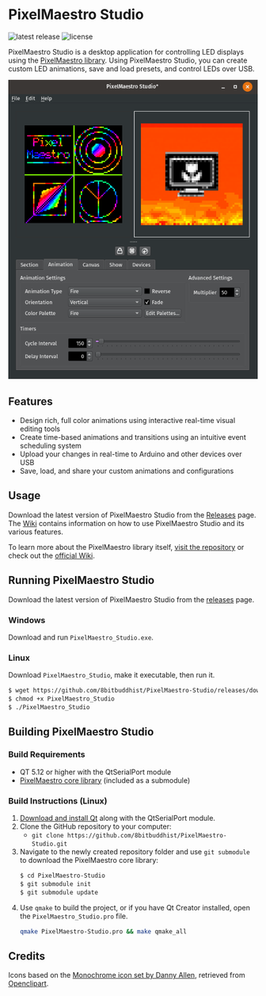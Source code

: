 # PixelMaestro Studio

![latest release](https://img.shields.io/github/release/8bitbuddhist/pixelmaestro-studio.svg) ![license](https://img.shields.io/github/license/8bitbuddhist/pixelmaestro-studio.svg)

PixelMaestro Studio is a desktop application for controlling LED displays using the [PixelMaestro library](https://github.com/8bitbuddhist/PixelMaestro). Using PixelMaestro Studio, you can create custom LED animations, save and load presets, and control LEDs over USB.

![screenshot](screenshot.png)

## Features

- Design rich, full color animations using interactive real-time visual editing tools
- Create time-based animations and transitions using an intuitive event scheduling system
- Upload your changes in real-time to Arduino and other devices over USB
- Save, load, and share your custom animations and configurations

## Usage

Download the latest version of PixelMaestro Studio from the [Releases](https://github.com/8bitbuddhist/PixelMaestro-Studio/releases) page. The [Wiki](https://github.com/8bitbuddhist/PixelMaestro-Studio/wiki) contains information on how to use PixelMaestro Studio and its various features.

To learn more about the PixelMaestro library itself, [visit the repository](https://github.com/8bitbuddhist/PixelMaestro/) or check out the [official Wiki](https://github.com/8bitbuddhist/PixelMaestro/wiki).

## Running PixelMaestro Studio

Download the latest version of PixelMaestro Studio from the [releases](https://github.com/8bitbuddhist/PixelMaestro-Studio/releases/) page.

### Windows

Download and run `PixelMaestro_Studio.exe`.

### Linux

Download `PixelMaestro_Studio`, make it executable, then run it.

```bash
$ wget https://github.com/8bitbuddhist/PixelMaestro-Studio/releases/download/{version tag}/PixelMaestro_Studio
$ chmod +x PixelMaestro_Studio
$ ./PixelMaestro_Studio
```

## Building PixelMaestro Studio

### Build Requirements
- QT 5.12 or higher with the QtSerialPort module
- [PixelMaestro core library](https://github.com/8bitbuddhist/PixelMaestro) (included as a submodule)

### Build Instructions (Linux)
1. [Download and install Qt](https://www.qt.io/download) along with the QtSerialPort module.
2. Clone the GitHub repository to your computer:
	- `git clone https://github.com/8bitbuddhist/PixelMaestro-Studio.git`
3. Navigate to the newly created repository folder and use `git submodule` to download the PixelMaestro core library:
	```bash
	$ cd PixelMaestro-Studio
	$ git submodule init
	$ git submodule update
	```
4. Use `qmake` to build the project, or if you have Qt Creator installed, open the `PixelMaestro_Studio.pro` file.
	```bash
	qmake PixelMaestro-Studio.pro && make qmake_all
	```

## Credits

Icons based on the [Monochrome icon set by Danny Allen](https://store.kde.org/p/1002558), retrieved from [Openclipart](https://openclipart.org/).
